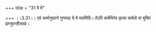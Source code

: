 +++
title = "31 ये मे"

+++
।।3.31।। एवं कर्मानुष्ठाने गुणमाह ये मे मतमिति। तेऽपि कर्मभिरेव कृत्वा
कर्मतो वा मुक्तिं प्राप्नुवन्तीत्यर्थः।
